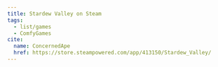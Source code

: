 ```yaml
---
title: Stardew Valley on Steam
tags:
  - list/games
  - ComfyGames
cite:
  name: ConcernedApe
  href: https://store.steampowered.com/app/413150/Stardew_Valley/
---
```

